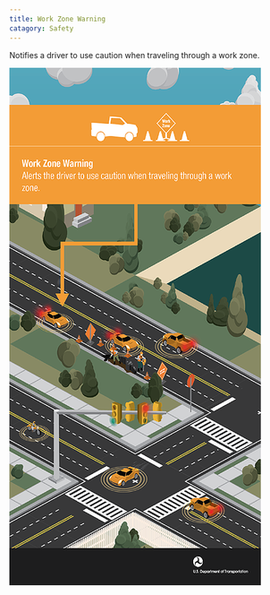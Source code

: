 ```yaml
---
title: Work Zone Warning
catagory: Safety
---
```


Notifies a driver to use caution when traveling through a work zone.

![Work Zone Warning](../../assets/images/infographics/V2I_WorkZoneWarning-01.png)